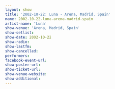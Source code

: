 ```yaml
---
layout: show
title: '2002-10-22: Luna - Arena, Madrid, Spain'
name: 2002-10-22-luna-arena-madrid-spain
artist-name: 'Luna'
show-venue: 'Arena, Madrid, Spain'
show-setlist: 
show-date: 2002-10-22
show-radio: 
show-lastfm: 
show-cancelled: 
performers: 
facebook-event-url: 
show-poster-url: 
show-ticket-url: 
show-venue-website: 
show-additional: 
---
```


